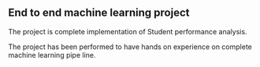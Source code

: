 ## End to end machine learning project

The project is complete implementation of Student performance analysis.

The project has been performed to have hands on experience on complete machine learning pipe line.